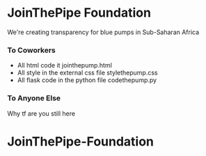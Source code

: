 # JoinThePipe Foundation
We're creating transparency for blue pumps in Sub-Saharan Africa

### To Coworkers

* All html code it jointhepump.html
* All style in the external css file stylethepump.css
* All flask code in the python file codethepump.py

### To Anyone Else
Why tf are you still here

# JoinThePipe-Foundation
